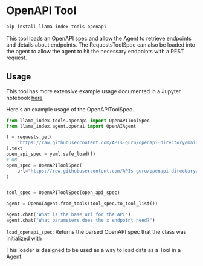 # OpenAPI Tool

```bash
pip install llama-index-tools-openapi
```

This tool loads an OpenAPI spec and allow the Agent to retrieve endpoints and details about endpoints. The RequestsToolSpec can also be loaded into the agent to allow the agent to hit the necessary endpoints with a REST request.

## Usage

This tool has more extensive example usage documented in a Jupyter notebook [here](https://github.com/run-llama/llama_index/blob/main/llama-index-integrations/tools/llama-index-tools-openapi/examples/openapi_and_requests.ipynb)

Here's an example usage of the OpenAPIToolSpec.

```python
from llama_index.tools.openapi import OpenAPIToolSpec
from llama_index.agent.openai import OpenAIAgent

f = requests.get(
    "https://raw.githubusercontent.com/APIs-guru/openapi-directory/main/APIs/openai.com/1.2.0/openapi.yaml"
).text
open_api_spec = yaml.safe_load(f)
# OR
open_spec = OpenAPIToolSpec(
    url="https://raw.githubusercontent.com/APIs-guru/openapi-directory/main/APIs/openai.com/1.2.0/openapi.yaml"
)


tool_spec = OpenAPIToolSpec(open_api_spec)

agent = OpenAIAgent.from_tools(tool_spec.to_tool_list())

agent.chat("What is the base url for the API")
agent.chat("What parameters does the x endpoint need?")
```

`load_openapi_spec`: Returns the parsed OpenAPI spec that the class was initialized with

This loader is designed to be used as a way to load data as a Tool in a Agent.
